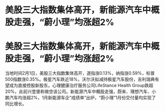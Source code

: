 # 美股三大指数集体高开，新能源汽车中概股走强，“蔚小理”均涨超2%

# 美股三大指数集体高开，新能源汽车中概股走强，“蔚小理”均涨超2%

当地时间2月1日，美股三大指数集体高开，道指涨0.13%，纳指涨0.59%，标普500指数涨0.35%。极星汽车跌近18%，沃尔沃拟减持极星汽车股份，吉利瑞典有望成为直接控股新股东。心理健康治疗服务公司LifeStance
Health
Group跌超20%，此前兴登堡称做空该公司。新能源汽车中概股走强，蔚来、理想汽车、小鹏汽车均涨超2%，1月新能源车企“成绩单”出炉，“蔚小理”1月份交付量均实现了同比增长。

